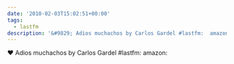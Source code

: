 ```yaml
---
date: '2010-02-03T15:02:51+00:00'
tags:
  - lastfm
description: '&#9829; Adios muchachos by Carlos Gardel #lastfm:  amazon: '
---
```

&#9829; Adios muchachos by Carlos Gardel #lastfm:  amazon: 
